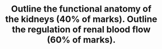 ---
title: "Outline the functional anatomy of the kidneys (40% of marks). Outline the regulation of renal blood flow (60% of marks)."
entityType: SAQ
exam: PEX
college: CICM
year: 2017
sitting: A
question: 18
passRate: 67
EC_extraCredit:
- "Candidates who scored well weighted their answers according to the marks allocation outlined in the question and adopted a good structure."
EC_errorsCommon:
- "A number of candidates confused the roles of tubuloglomerular feedback and the renin angiotensin aldosterone pathway."
---